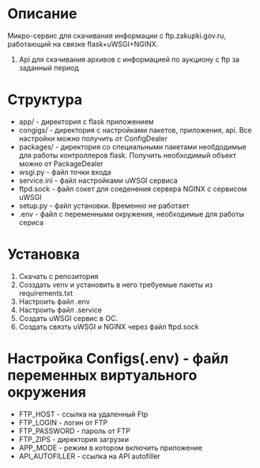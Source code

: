 # Описание
Микро-сервис для скачивания информации с ftp.zakupki.gov.ru, работающий на связке flask+uWSGI+NGINX.
1. Api для скачивания архивов с информацией по аукциону с ftp за заданный период

# Структура
* app/ - директория с flask приложением
* congigs/ - директория с настройками пакетов, приложения, api. Все настройки можно получить от ConfigDealer
* packages/ - директория со специальными пакетами необдодимые для работы контроллеров flask. Получить необходимый объект можно от PackageDealer
* wsgi.py - файл точки входа
* service.ini - файл настройками uWSGI сервиса
* ftpd.sock - файл сокет для соеденения сервера NGINX  с сервисом uWSGI
* setup.py - файл установки. Временно не работает
* .env - файл с переменными окружения, необходимые для работы сериса

# Установка
1. Скачать с репозитория
2. Созздать venv и установить в него требуемые пакеты из requirements.txt
3. Настроить файл .env
4. Настроить файл .service
5. Создать uWSGI сервис в ОС.
6. Создать связть uWSGI и NGINX через файл ftpd.sock

# Настройка Configs(.env) - файл переменных виртуального окружения
* FTP_HOST - ссылка на удаленный Ftp
* FTP_LOGIN - логин от FTP
* FTP_PASSWORD - пароль от FTP
* FTP_ZIPS - директория загрузки
* APP_MODE - режим в котором включить приложение
* API_AUTOFILLER - ссылка на API autofiller
